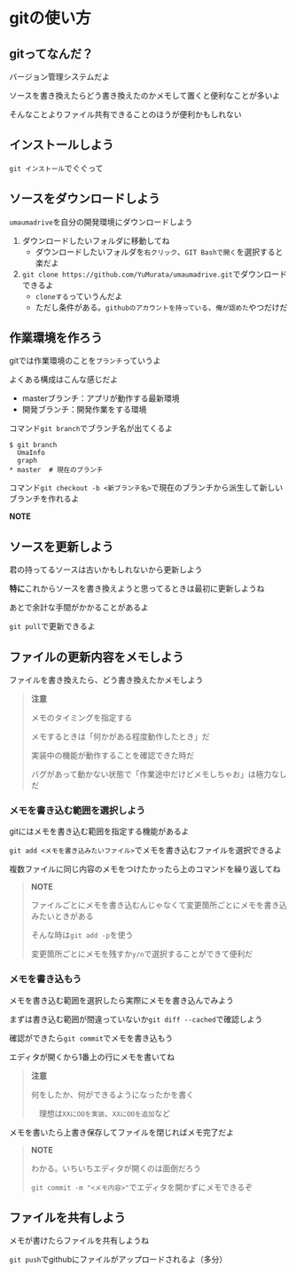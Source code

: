 # gitの使い方
## gitってなんだ？
バージョン管理システムだよ

ソースを書き換えたらどう書き換えたのかメモして置くと便利なことが多いよ

そんなことよりファイル共有できることのほうが便利かもしれない

## インストールしよう
`git インストール`でぐぐって

## ソースをダウンロードしよう
`umaumadrive`を自分の開発環境にダウンロードしよう

1. ダウンロードしたいフォルダに移動してね
   * ダウンロードしたいフォルダを`右クリック`、`GIT Bashで開く`を選択すると楽だよ
1. `git clone https://github.com/YuMurata/umaumadrive.git`でダウンロードできるよ
   * `cloneする`っていうんだよ
   * ただし条件がある。`githubのアカウントを持っている`、`俺が認めた`やつだけだ

## 作業環境を作ろう
gitでは作業環境のことを`ブランチ`っていうよ

よくある構成はこんな感じだよ
* masterブランチ：アプリが動作する最新環境
* 開発ブランチ：開発作業をする環境

コマンド`git branch`でブランチ名が出てくるよ
```
$ git branch
  UmaInfo
  graph
* master  # 現在のブランチ
```

コマンド`git checkout -b <新ブランチ名>`で現在のブランチから派生して新しいブランチを作れるよ

**NOTE**

## ソースを更新しよう
君の持ってるソースは古いかもしれないから更新しよう

**特に**これからソースを書き換えようと思ってるときは最初に更新しようね

あとで余計な手間がかかることがあるよ

`git pull`で更新できるよ

## ファイルの更新内容をメモしよう
ファイルを書き換えたら、どう書き換えたかメモしよう

> **注意**
>
> メモのタイミングを指定する
>
> メモするときは「何かがある程度動作したとき」だ
>
> 実装中の機能が動作することを確認できた時だ
>
> バグがあって動かない状態で「作業途中だけどメモしちゃお」は極力なしだ

### メモを書き込む範囲を選択しよう
gitにはメモを書き込む範囲を指定する機能があるよ

`git add <メモを書き込みたいファイル>`でメモを書き込むファイルを選択できるよ

複数ファイルに同じ内容のメモをつけたかったら上のコマンドを繰り返してね

> **NOTE**
>
> ファイルごとにメモを書き込むんじゃなくて変更箇所ごとにメモを書き込みたいときがある
>
> そんな時は`git add -p`を使う
>
> 変更箇所ごとにメモを残すか`y/n`で選択することができて便利だ

### メモを書き込もう
メモを書き込む範囲を選択したら実際にメモを書き込んでみよう

まずは書き込む範囲が間違っていないか`git diff --cached`で確認しよう

確認ができたら`git commit`でメモを書き込もう

エディタが開くから1番上の行にメモを書いてね

> **注意**
>
> 何をしたか、何ができるようになったかを書く
>
>　理想は`XXにOOを実装`、`XXにOOを追加`など

メモを書いたら上書き保存してファイルを閉じればメモ完了だよ

> **NOTE**
>
> わかる。いちいちエディタが開くのは面倒だろう
>
> `git commit -m "<メモ内容>"`でエディタを開かずにメモできるぞ

## ファイルを共有しよう
メモが書けたらファイルを共有しようね

`git push`でgithubにファイルがアップロードされるよ（多分）




